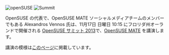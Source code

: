 <!-- 
.. link: 
.. description: 
.. tags: News,openSUSE
.. date: 2013/11/08 01:00:00
.. title: openSUSE サミットで MATE が話題に
.. slug: 2013-11-08-mate-at-opensuse-summit
.. author: Stefano Karapetsas
-->

![openSUSE](/assets/img/blog/mate-opensuse-black-150x150.png) ![Summit](/assets/img/blog/opensuse-summit.png)

OpenSUSE の代表で、OpenSUSE MATE ソーシャルメディアチームのメンバーでもある Alexandros Vennos 氏は、11月17日 日曜日 10:15 にフロリダ州オーランドで開催される [OpenSUSE サミット 2013](https://summit.opensuse.org/)で、[OpenSUSE MATE](https://en.opensuse.org/Portal:MATE) を講演します。

講演の模様は[このページ](https://conference.opensuse.org/osem/conference/summit13/proposal/150)に掲載しています。
